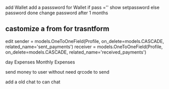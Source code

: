 add Wallet
add a passsword for Wallet
if pass =''
    show setpassword 
else
    password done 
    change password after 1 months



## castomize a from for trasntform 
edit 
    sender = models.OneToOneField(Profile, on_delete=models.CASCADE, related_name='sent_payments')
    receiver = models.OneToOneField(Profile, on_delete=models.CASCADE, related_name='received_payments') 
    

day Expenses
Monthly Expenses

send money to user without need qrcode to send 

add a old chat to can chat 
